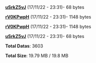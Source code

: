[**uSrkZ5vJ**](/data/uSrkZ5vJ.txt) (17/11/22 - 23:31)- 68 bytes

[**rV0KPwpH**](/data/rV0KPwpH.txt) (17/11/22 - 23:31)- 1148 bytes

[**rV0KPwpH**](/data/rV0KPwpH.txt) (17/11/22 - 23:31)- 1148 bytes

[**uSrkZ5vJ**](/data/uSrkZ5vJ.txt) (17/11/22 - 23:31)- 68 bytes

**Total Datas**: 3603

**Total Size**: 19.79 MB / 19.8 MB